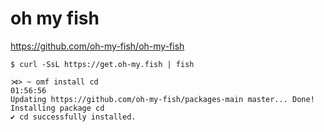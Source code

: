 # oh my fish

https://github.com/oh-my-fish/oh-my-fish


```console
$ curl -SsL https://get.oh-my.fish | fish
```

```console
⋊> ~ omf install cd                                                                         01:56:56
Updating https://github.com/oh-my-fish/packages-main master... Done!
Installing package cd
✔ cd successfully installed.
```

